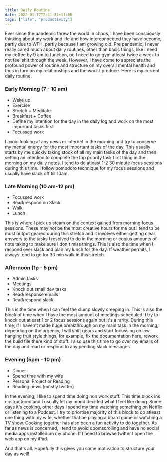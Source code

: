 ```yaml
---
title: Daily Routine
date: 2022-01-17T2:41:31+11:00
tags: ["life", "productivity"]
---
```


Ever since the pandemic threw the world in chaos, I have been consciously thinking about my work and life and how interconnected they have become, partly due to WFH, partly because I am growing old. Pre pandemic, I never really cared much about daily routines, other than basic things, like I need my coffee by 9 am to function, or, I need to go gym atleast twice a week to not feel shit through the week. However, I have come to appreciate the profound power of routine and structure on my overall mental health and thus in turn on my relationships and the work I produce. Here is my current daily routine,

### Early Morning (7 - 10 am)

- Wake up
- Exercise
- Stretch + Meditate
- Breakfast + Coffee
- Define my intention for the day in the daily log and work on the most important tasks first
- Focussed work

I avoid looking at any news or internet in the morning and try to conserve my mental energy for the most important tasks of the day. This usually starts by me quickly taking stock of all my main tasks of the day and then setting an intention to complete the top priority task first thing in the morning on my daily notes. I tend to do atleast 1-2 30 minute focus sessions during this time. I follow pomodoro technique for my focus sessions and usually have slack off till 10am.

### Late Morning (10 am-12 pm)

- Focussed work
- Read/respond on Slack
- Walk
- Lunch

This is where I pick up steam on the context gained from morning focus sessions. These may not be the most creative hours for me but I tend to be most output geared during this stretch and it involves either getting clear answers to the tasks I resolved to do in the morning or copius amounts of note taking to make sure I don't miss things. This is also the time when I respond over slack and plan my lunch for the day. If weather permits, I always tend to go for 30 min walk in this stretch.

### Afternoon (1p - 5 pm)

- Admin tasks
- Meetings
- Knock out small dev tasks
- Read/response emails
- Read/respond slack

This is the time when I can feel the slump slowly creeping in. This is also the block of time when I have the most amount of meetings scheduled. I try to knock out atleast 1 or 2 focus sessions again but it's a rarity. During this time, if I haven't made huge breakthrough on my main task in the morning, depending on the urgency, I will shift gears and start focussing on low hanging fruit style things, for example, fix the documentation here, rework the build file there kind of stuff. I also use this time to go over my emails of the day and read or respond to any pending slack messages.


### Evening (5pm - 10 pm)

- Dinner
- Spend time with my wife
- Personal Project or Reading
- Reading news (mostly twitter)

In the evening, I like to spend time doing non work stuff. This time block ins unstructured and I usually let my mood decided what I feel like doing. Some days it's cooking, other days I spend my time watching something on Netflix or listening to a Podcast. I try to priortise majority of this block to do atleast one thing with my wife, whether that be playing a board game or watching a TV show. Cooking together has also been a fun activity to do together. As far as news is concerned, I tend to avoid doomscrolling and have no social media apps installed on my phone. If I need to browse twitter I open the web app on my iPad. 


And that's all. Hopefully this gives you some motivation to structure your day as well!

